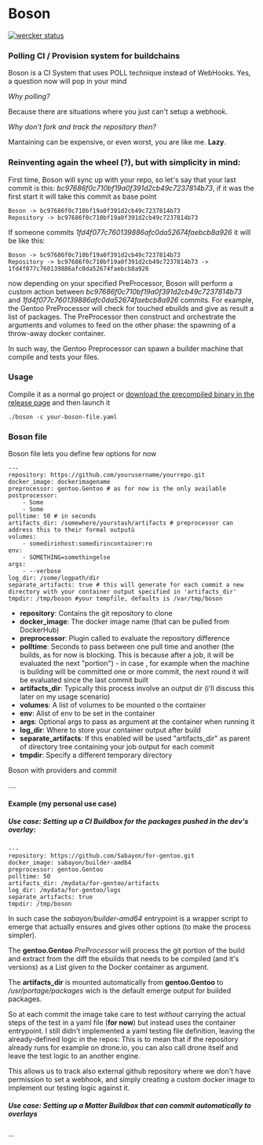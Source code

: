 # Boson

[![wercker status](https://app.wercker.com/status/5d8c39eb339bbff485baab3840a4a099/m "wercker status")](https://app.wercker.com/project/bykey/5d8c39eb339bbff485baab3840a4a099)

### Polling CI / Provision system for buildchains

Boson is a CI System that uses POLL technique instead of WebHooks. Yes, a question now will pop in your mind

*Why polling?*

Because there are situations where you just can't setup a webhook.

*Why don't fork and track the repository then?*

Mantaining can be expensive, or even worst, you are like me. **Lazy**.


### Reinventing again the wheel (?),  but with simplicity in mind:


First time, Boson will sync up with your repo, so let's say that your last commit is this: *bc97686f0c710bf19a0f391d2cb49c7237814b73*, if it was the first start it will take this commit as base point

    Boson -> bc97686f0c710bf19a0f391d2cb49c7237814b73
    Repository -> bc97686f0c710bf19a0f391d2cb49c7237814b73

If someone commits *1fd4f077c760139886afc0da52674faebcb8a926* it will be like this:

    Boson -> bc97686f0c710bf19a0f391d2cb49c7237814b73
    Repository -> bc97686f0c710bf19a0f391d2cb49c7237814b73 -> 1fd4f077c760139886afc0da52674faebcb8a926

now depending on your specified PreProcessor, Boson will perform a custom action between *bc97686f0c710bf19a0f391d2cb49c7237814b73* and *1fd4f077c760139886afc0da52674faebcb8a926* commits.
For example, the Gentoo PreProcessor will check for touched ebuilds and give as result a list of packages.
The PreProcessor then construct and orchestrate the arguments and volumes to feed on the other phase: the spawning of a throw-away docker container.

In such way, the Gentoo Preprocessor can spawn a builder machine that compile and tests your files.

### Usage

Compile it as a normal go project or [download the precompiled binary in the release page](https://github.com/mudler/boson/releases) and then launch it

	./boson -c your-boson-file.yaml

### Boson file


Boson file lets you define few options for now

    ---
    repository: https://github.com/yourusername/yourrepo.git
    docker_image: dockerimagename
    preprocessor: gentoo.Gentoo # as for now is the only available
    postprocessor:
        - Some
        - Some
    polltime: 50 # in seconds
    artifacts_dir: /somewhere/yourstash/artifacts # preprocessor can address this to their formal outputù
    volumes:
        - somedirinhost:somedirincontainer:ro
    env:
        - SOMETHING=somethingelse
    args:
        - --verbose
    log_dir: /some/logpath/dir
    separate_artifacts: true # this will generate for each commit a new directory with your container output specified in 'artifacts_dir'
    tmpdir: /tmp/boson #your tempfile, defaults is /var/tmp/boson


* **repository**: Contains the git repository to clone
* **docker_image**: The docker image name (that can be pulled from DockerHub)
* **preprocessor**: Plugin called to evaluate the repository difference
* **polltime**: Seconds to pass between one pull time and another (the builds, as for now is blocking. This is because after a job, it will be evaluated the next "portion") - in case , for example when the machine is building will be committed one or more commit, the next round it will be evaluated since the last commit built
* **artifacts_dir**: Typically this process involve an output dir (i'll discuss this later on my usage scenario)
* **volumes**: A list of volumes to be mounted o the container
* **env**: Alist of env to be set in the container
* **args**: Optional args to pass as argument at the container when running it
* **log_dir**: Where to store your container output after build
* **separate_artifacts**: If this enabled will be used "artifacts_dir" as parent of directory tree containing your job output for each commit
* **tmpdir**: Specify a different temporary directory

Boson with providers and commit

....

#### Example (my personal use case)

##### Use case: Setting up a CI Buildbox for the packages pushed in the dev's overlay:

    ---
    repository: https://github.com/Sabayon/for-gentoo.git
    docker_image: sabayon/builder-amd64
    preprocessor: gentoo.Gentoo
    polltime: 50
    artifacts_dir: /mydata/for-gentoo/artifacts
    log_dir: /mydata/for-gentoo/logs
    separate_artifacts: true
    tmpdir: /tmp/boson

In such case the *sabayon/builder-amd64* entrypoint is a wrapper script to emerge that actually ensures and gives other options (to make the process simpler).

The **gentoo.Gentoo** *PreProcessor* will process the git portion of the build and extract from the diff the ebuilds that needs to be compiled (and it's versions) as a List given to the Docker container as argument.

The **artifacts_dir** is mounted automatically from **gentoo.Gentoo** to */usr/portage/packages* wich is the default emerge output for builded packages.

So at each commit the image take care to test *without* carrying the actual steps of the test in a yaml file (**for now**) but instead uses the container entrypoint. I still didn't implemented a yaml testing file definition, leaving the already-defined logic in the repos: This is to mean that if the repository already runs for example on drone.io, you can also call drone itself and leave the test logic to an another engine.

This allows us to track also external github repository where we don't have permission to set a webhook, and simply creating a custom docker image to implement our testing logic against it.



##### Use case: Setting up a Matter Buildbox that can commit automatically to overlays

...

